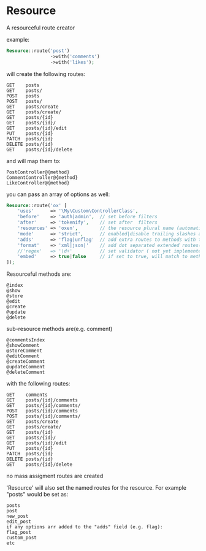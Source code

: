 Resource
========

A resourceful route creator


example:
```php
Resource::route('post')
				->with('comments')
				->with('likes');
```

will create the following routes:

```
GET    posts
GET    posts/
POST   posts
POST   posts/
GET    posts/create
GET    posts/create/
GET    posts/{id}
GET    posts/{id}/
GET    posts/{id}/edit
PUT    posts/{id}
PATCH  posts/{id}
DELETE posts/{id}
GET    posts/{id}/delete
```

and will map them to:
```
PostController@{method}
CommentController@{method}
LikeController@{method}
```

you can pass an array of options as well:

```php
Resource::route('ox' [
	'uses'      => '\My\Custom\ControllerClass',
	'before'    => 'auth|admin',  // set before filters
	'after'     => 'tokenify',    // set after  filters
	'resources' => 'oxen',        // the resource plural name (automatically inflected if not provided)
	'mode'      => 'strict',      // enabled|disable trailing slashes and redirect codes
	'adds'      => 'flag|unflag'  // add extra routes to methods with the same name. Currently only GET routes are supported, but "post:flag|delete:flag" format may be added in future
    'format'    => 'xml|json|'    // add dot separated extended routes(e.g /posts/234.xml and /posts/234.json )
    //'regex'   => '\d+'          // set validator ( not yet implemented )
    'embed'     => true|false     // if set to true, will match to methods on the parent controller instead of a separate controller
]);
```

Resourceful methods are:
```
@index
@show
@store
@edit
@create
@update
@delete
```

sub-resource methods are(e.g. comment)
```
@commentsIndex
@showComment
@storeComment
@editComment
@createComment
@updateComment
@deleteComment
```
with the following routes:
```
GET    comments
GET    posts/{id}/comments
GET    posts/{id}/comments/
POST   posts/{id}/comments
POST   posts/{id}/comments/
GET    posts/create
GET    posts/create/
GET    posts/{id}
GET    posts/{id}/
GET    posts/{id}/edit
PUT    posts/{id}
PATCH  posts/{id}
DELETE posts/{id}
GET    posts/{id}/delete
```

no mass  assigment routes are created

'Resource' will also set the named routes for the resource. For example "posts" would be set as:
```
posts
post
new_post
edit_post
if any options arr added to the "adds" field (e.g. flag):
flag_post
custom_post
etc
```



